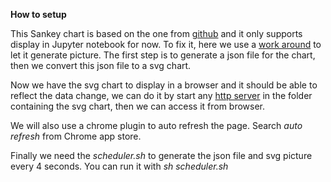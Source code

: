 
**How to setup**

This Sankey chart is based on the one from [github](https://github.com/ricklupton/floweaver) 
and it only supports display in Jupyter notebook for now.
To fix it, here we use a [work around](https://github.com/ricklupton/floweaver/issues/34) to let it
generate picture. The first step is to generate a json file for the chart, then we convert this json
 file to  a svg chart.
 
 Now we have the svg chart to display in a browser and it should be able to reflect the data change,
 we can do it by start any [http server](https://www.npmjs.com/package/http-server) in the folder containing the svg chart, then we can access it
 from browser.
 
 We will also use a chrome plugin to auto refresh the page. Search _auto refresh_ from Chrome app 
 store.
 
 Finally we need the _scheduler.sh_ to generate the json file and svg picture every 4 seconds. You
 can run it with _sh scheduler.sh_ 